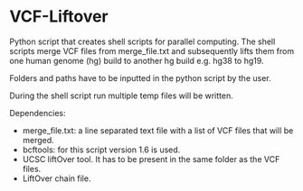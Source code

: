# VCF-Liftover

Python script that creates shell scripts for parallel computing. The shell scripts merge VCF files from merge_file.txt and subsequently lifts them from one human genome (hg) build to another hg build e.g. hg38 to hg19.    

Folders and paths have to be inputted in the python script by the user. 

During the shell script run multiple temp files will be written. 

Dependencies:
- merge_file.txt: a line separated text file with a list of VCF files that will be merged.
- bcftools: for this script version 1.6 is used. 
- UCSC liftOver tool. It has to be present in the same folder as the VCF files. 
- LiftOver chain file. 


